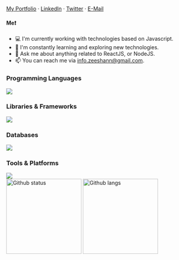 [My Portfolio](https://thezeeshann.github.io/) ·
[LinkedIn](https://www.linkedin.com/in/thezeeshannn) ·
[Twitter](https://twitter.com/thezeeshann) ·
[E-Mail](info.zeeshann@gmail.com)

#### Me❗
- 💻 I'm currently working with  technologies based on Javascript.
- 🌱 I'm constantly learning and exploring new technologies.
- 💬 Ask me about anything related to ReactJS, or NodeJS.
- 📫 You can reach me via info.zeeshann@gmail.com.


### Programming Languages 
<img src="https://skillicons.dev/icons?i=cpp,js,ts,python&dark" />

### Libraries & Frameworks
<img src="https://skillicons.dev/icons?i=react,nextjs,nodejs,express,tailwind&dark" />

### Databases 
<img src="https://skillicons.dev/icons?i=mongodb,postgres&dark" />

### Tools & Platforms
<img src="https://skillicons.dev/icons?i=git,github,linux,aws,docker&dark" />

<div>
  <img alt="Github status" src="https://github-readme-stats.vercel.app/api?username=thezeeshann&theme=dark&hide_border=false&include_all_commits=false&count_private=false" height="200" />
  <img  alt="Github langs" src="https://github-readme-stats.vercel.app/api/top-langs/?username=thezeeshann&theme=dark&hide_border=false&include_all_commits=false&count_private=false&layout=compact" height="200" />
</div>
